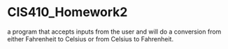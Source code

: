 # CIS410_Homework2
a program that accepts inputs from the user and will do a conversion from either Fahrenheit to Celsius or from Celsius to Fahrenheit.
